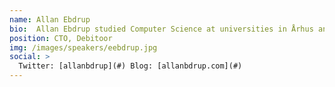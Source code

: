 ```yaml
---
name: Allan Ebdrup
bio:  Allan Ebdrup studied Computer Science at universities in Århus and København. He has worked 16 years in IT as self-employed, developer, IT-architect, enterprise-architect, tech & team-lead. Three years ago Allan took the leap form working with technologies from the evil empires of Microsoft, Oracle and IBM to working exclusively with Open Source technologies like Node.js, NoSql and MongoDB.
position: CTO, Debitoor
img: /images/speakers/eebdrup.jpg
social: >
  Twitter: [allanbdrup](#) Blog: [allanbdrup.com](#)
---
```

